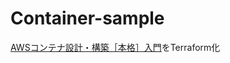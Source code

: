 # Container-sample

[AWSコンテナ設計・構築［本格］入門](https://www.amazon.co.jp/dp/B09DKZC1ZH/ref=dp-kindle-redirect?_encoding=UTF8&btkr=1)をTerraform化